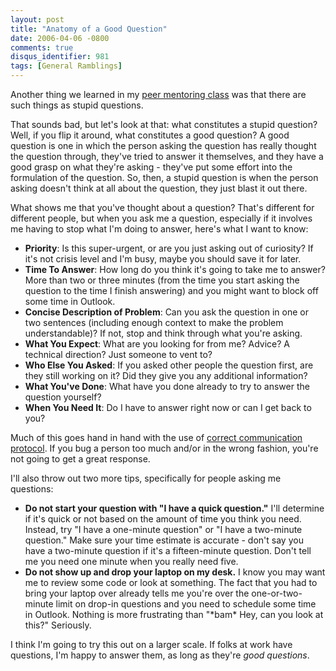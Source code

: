 ```yaml
---
layout: post
title: "Anatomy of a Good Question"
date: 2006-04-06 -0800
comments: true
disqus_identifier: 981
tags: [General Ramblings]
---
```

Another thing we learned in my [peer mentoring
class](/archive/2006/03/30/peer-mentoring-seminar.aspx) was that there
are such things as stupid questions.

 That sounds bad, but let's look at that: what constitutes a stupid
question? Well, if you flip it around, what constitutes a good question?
A good question is one in which the person asking the question has
really thought the question through, they've tried to answer it
themselves, and they have a good grasp on what they're asking - they've
put some effort into the formulation of the question. So, then, a stupid
question is when the person asking doesn't think at all about the
question, they just blast it out there.

 What shows me that you've thought about a question? That's different
for different people, but when you ask me a question, especially if it
involves me having to stop what I'm doing to answer, here's what I want
to know:

- **Priority**: Is this super-urgent, or are you just asking out of
    curiosity? If it's not crisis level and I'm busy, maybe you should
    save it for later.
- **Time To Answer**: How long do you think it's going to take me to
    answer? More than two or three minutes (from the time you start
    asking the question to the time I finish answering) and you might
    want to block off some time in Outlook.
- **Concise Description of Problem**: Can you ask the question in one
    or two sentences (including enough context to make the problem
    understandable)? If not, stop and think through what you're asking.
- **What You Expect**: What are you looking for from me? Advice? A
    technical direction? Just someone to vent to?
- **Who Else You Asked**: If you asked other people the question
    first, are they still working on it? Did they give you any
    additional information?
- **What You've Done**: What have you done already to try to answer
    the question yourself?
- **When You Need It**: Do I have to answer right now or can I get
    back to you?

 Much of this goes hand in hand with the use of [correct communication
protocol](/archive/2006/03/30/my-interaction-preferences.aspx). If you
bug a person too much and/or in the wrong fashion, you're not going to
get a great response.

 I'll also throw out two more tips, specifically for people asking me
questions:

- **Do not start your question with "I have a quick question."** I'll
    determine if it's quick or not based on the amount of time you think
    you need. Instead, try "I have a one-minute question" or "I have a
    two-minute question." Make sure your time estimate is accurate -
    don't say you have a two-minute question if it's a fifteen-minute
    question. Don't tell me you need one minute when you really need
    five.
- **Do not show up and drop your laptop on my desk.** I know you may
    want me to review some code or look at something. The fact that you
    had to bring your laptop over already tells me you're over the
    one-or-two-minute limit on drop-in questions and you need to
    schedule some time in Outlook. Nothing is more frustrating than
    "\*bam\* Hey, can you look at this?" Seriously.

 I think I'm going to try this out on a larger scale. If folks at work
have questions, I'm happy to answer them, as long as they're *good
questions*.
